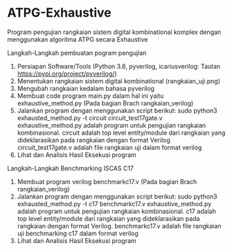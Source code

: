 # ATPG-Exhaustive
Program pengujian rangkaian sistem digital kombinational komplex dengan menggunakan algoritma ATPG secara Exhaustive

Langkah-Langkah pembuatan pogram pengujian
1. Persiapan Software/Tools (Python 3.8, pyverilog, icariusverilog: Tautan https://pypi.org/project/pyverilog/)
2. Menentukan rangkaian sistem digital kombinational (rangkaian_uji.png)
3. Mengubah rangkaian kedalam bahasa pyverilog
4. Membuat code program main.py dalam hal ini yaitu exhaustive_method.py (Pada bagian Brach rangkaian_verilog)
5. Jalankan program dengan menggunakan script berikut: sudo python3 exhausted_method.py -t circuit circuit_test17gate.v
exhaustive_method.py adalah program untuk pengujian rangkaian kombinasional.
circuit adalah top level entity/module dari rangkaian yang dideklarasikan pada rangkaian dengan format Verilog
circuit_test17gate.v adalah file rangkaian uji dalam format verilog
6. Lihat dan Analisis Hasil Eksekusi program


Langkah-Langkah Benchmarking ISCAS C17
1. Membuat program verilog benchmarkc17.v (Pada bagian Brach rangkaian_verilog)
2. Jalankan program dengan menggunakan script berikut: sudo python3 exhausted_method.py -t c17 benchmarkc17.v
exhaustive_method.py adalah program untuk pengujian rangkaian kombinasional.
c17 adalah top level entity/module dari rangkaian yang dideklarasikan pada rangkaian dengan format Verilog.
benchmarkc17.v adalah file rangkaian uji benchmarking c17 dalam format verilog
3. Lihat dan Analisis Hasil Eksekusi program
